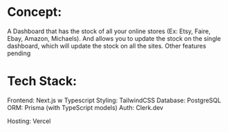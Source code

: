 # Concept: 
A Dashboard that has the stock of all your online stores (Ex: Etsy, Faire, Ebay, Amazon, Michaels). And allows you to update the stock on the single dashboard, which will update the stock on all the sites. Other features pending

# Tech Stack:
Frontend: Next.js w Typescript
Styling: TailwindCSS
Database: PostgreSQL
ORM: Prisma (with TypeScript models)
Auth: Clerk.dev 

Hosting: 
Vercel 